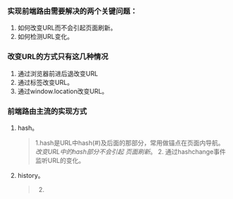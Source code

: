 ### 实现前端路由需要解决的两个关键问题：
1. 如何改变URL而不会引起页面刷新。
2. 如何检测URL变化。

### 改变URL的方式只有这几种情况
1. 通过浏览器前进后退改变URL
2. 通过标签改变URL。
3. 通过window.location改变URL。

### 前端路由主流的实现方式
1. hash。
   > 1.hash是URL中hash(#)及后面的那部分，常用做锚点在页面内导航。*改变URL中的hash部分不会引起
   页面刷新*。    2. 通过hashchange事件监听URL的变化。
   
2. history。
   > 2.




